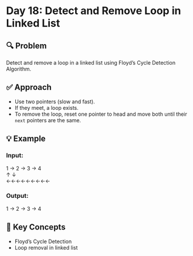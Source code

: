 # Day 18: Detect and Remove Loop in Linked List

## 🔍 Problem
Detect and remove a loop in a linked list using Floyd’s Cycle Detection Algorithm.

## ✅ Approach
- Use two pointers (slow and fast).
- If they meet, a loop exists.
- To remove the loop, reset one pointer to head and move both until their `next` pointers are the same.

## 💡 Example
### Input:
1 → 2 → 3 → 4  
     ↑       ↓  
     ←←←←←←←←←  

### Output:
1 → 2 → 3 → 4

## 🧠 Key Concepts
- Floyd’s Cycle Detection
- Loop removal in linked list
